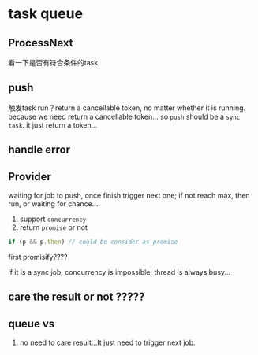 # task queue

## ProcessNext

看一下是否有符合条件的task

## push

触发task run？return a cancellable token, no matter whether it is running. because we need return a cancellable token... so `push` should be a `sync task`. it just return a token...

## handle error

## Provider

waiting for job to push, once finish trigger next one; if not reach max, then run, or waiting for chance...

1. support `concurrency`
2. return `promise` or not

```js
if (p && p.then) // could be consider as promise
```

first promisify????

if it is a sync job, concurrency is impossible; thread is always busy...

## care the result or not ?????

## queue vs

1. no need to care result...It just need to trigger next job.